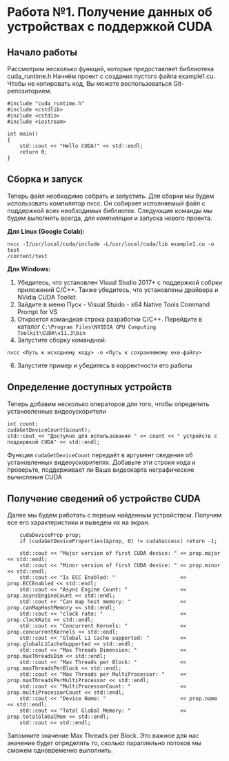 # Работа №1. Получение данных об устройствах с поддержкой CUDA
## Начало работы
Рассмотрим несколько функций, которые предоставляет библиотека cuda_runtime.h
Начнём проект с создания пустого файла example1.cu. Чтобы не копировать код, Вы можете воспользоваться Git-репозиторием.

``` cuda
#include "cuda_runtime.h"
#include <cstdlib>
#include <cstdio>
#include <iostream>

int main()
{
	std::cout << "Hello CUDA!" << std::endl;
	return 0;
}
```

## Сборка и запуск
Теперь файл необходимо собрать и запустить. Для сборки мы будем использовать компилятор nvcc. Он собирает исполняемый файл с поддержкой всех необходимых библиотек. Следующие команды мы будем выполнять всегда, для компиляции и запуска нового проекта. 

**Для Linux (Google Colab):**
```
nvcc -I/usr/local/cuda/include -L/usr/local/cuda/lib example1.cu -o test
/content/test
```
 
**Для Windows:**
1. Убедитесь, что установлен Visual Studio 2017+ с поддержкой собрки приложений C/C++. Также убедитесь, что установлены драйвера и NVidia CUDA Toolkit.
2. Зайдите в меню Пуск - Visual Stuido - x64 Native Tools Command Prompt for VS
3. Откроется командная строка разработки C/C++. Перейдите в каталог ``` C:\Program Files\NVIDIA GPU Computing Toolkit\CUDA\v11.3\bin ```
4. Запустите сборку командной:
```
nvcc <Путь к исходному коду> -o <Путь к сохраняемому exe-файлу>
```
6. Запустите пример и убедитесь в корректности его работы

## Определение доступных устройств
Теперь добавим несколько операторов для того, чтобы определить установленные видеоускорители

``` cuda
int count;
cudaGetDeviceCount(&count);
std::cout << "Доступно для использования " << count << " устройств с поддержкой CUDA" << std::endl;
```


Функция ``` cudaGetDeviceCount ``` передаёт в аргумент сведения об установленных видеоускорителях. Добавьте эти строки кода и проверьте, поддерживает ли Ваша видеокарта неграфические вычисления CUDA

## Получение сведений об устройстве CUDA

Далее мы будем работать с первым найденным устройством. Получим все его характеристики и выведем их на экран.

``` cuda
	cudaDeviceProp prop;
	if (cudaGetDeviceProperties(&prop, 0) != cudaSuccess) return -1;

	std::cout << "Major version of first CUDA device: " << prop.major << std::endl;
	std::cout << "Minor version of first CUDA device: " << prop.minor << std::endl;
	std::cout << "Is ECC Enabled: "                     << prop.ECCEnabled << std::endl;
	std::cout << "Async Engine Count: "                 << prop.asyncEngineCount << std::endl;
	std::cout << "Can map host memory: "                << prop.canMapHostMemory << std::endl;
	std::cout << "clock rate: "                         << prop.clockRate << std::endl;
	std::cout << "Concurrent Kernels: "                 << prop.concurrentKernels << std::endl;
	std::cout << "Global L1 Cache supported: "          << prop.globalL1CacheSupported << std::endl;
	std::cout << "Max Threads Dimension: "              << prop.maxThreadsDim << std::endl;
	std::cout << "Max Threads per Block: "              << prop.maxThreadsPerBlock << std::endl;
	std::cout << "Max Threads per MultiProcessor: "     << prop.maxThreadsPerMultiProcessor << std::endl;
	std::cout << "MultiProcessorCount: "                << prop.multiProcessorCount << std::endl;
	std::cout << "Device Name: "                        << prop.name << std::endl;
	std::cout << "Total Global Memory: "                << prop.totalGlobalMem << std::endl;
	std::cout << std::endl;
```

Запомните значение Max Threads per Block. Это важное для нас значение будет определять то, сколько параллельно потоков мы сможем одновременно выполнить. 





























